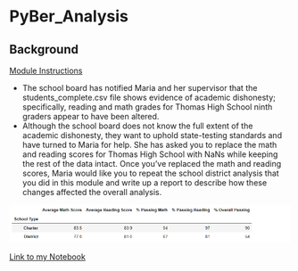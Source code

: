 # PyBer_Analysis

## Background

[Module Instructions](./Images/Average_Math_Score.png)

* The school board has notified Maria and her supervisor that the students_complete.csv file shows evidence of academic dishonesty; specifically, reading and math grades for Thomas High School ninth graders appear to have been altered. 
* Although the school board does not know the full extent of the academic dishonesty, they want to uphold state-testing standards and have turned to Maria for help. She has asked you to replace the math and reading scores for Thomas High School with NaNs while keeping the rest of the data intact. Once you’ve replaced the math and reading scores, Maria would like you to repeat the school district analysis that you did in this module and write up a report to describe how these changes affected the overall analysis.

![Average Math Score](./Images/Average_Math_Score.png)

[Link to my Notebook](./PyBer.ipynb)
